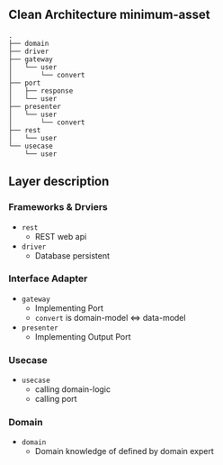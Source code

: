 ## Clean Architecture minimum-asset

```
.
├── domain
├── driver
├── gateway
│   └── user
│       └── convert
├── port
│   ├── response
│   └── user
├── presenter
│   └── user
│       └── convert
├── rest
│   └── user
└── usecase
    └── user
```

## Layer description

### Frameworks & Drviers

- `rest`
  - REST web api
- `driver`
  - Database persistent

### Interface Adapter

- `gateway`
  - Implementing Port
  - `convert` is domain-model <=> data-model
- `presenter`
  - Implementing Output Port

### Usecase

- `usecase`
  - calling domain-logic
  - calling port

### Domain

- `domain`
  - Domain knowledge of defined by domain expert